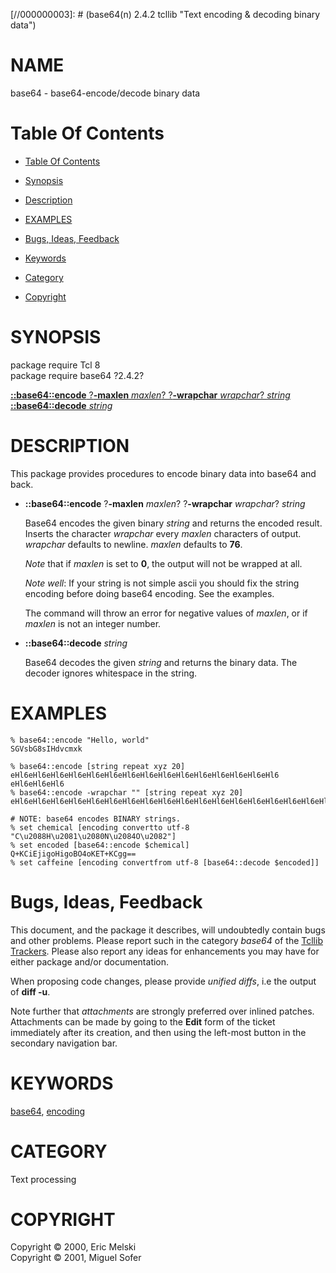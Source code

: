 
[//000000001]: # (base64 - Text encoding & decoding binary data)
[//000000002]: # (Generated from file 'base64.man' by tcllib/doctools with format 'markdown')
[//000000003]: # (base64(n) 2.4.2 tcllib "Text encoding & decoding binary data")

# NAME

base64 - base64-encode/decode binary data

# <a name='toc'></a>Table Of Contents

  -  [Table Of Contents](#toc)

  -  [Synopsis](#synopsis)

  -  [Description](#section1)

  -  [EXAMPLES](#section2)

  -  [Bugs, Ideas, Feedback](#section3)

  -  [Keywords](#keywords)

  -  [Category](#category)

  -  [Copyright](#copyright)

# <a name='synopsis'></a>SYNOPSIS

package require Tcl 8  
package require base64 ?2.4.2?  

[__::base64::encode__ ?__-maxlen__ *maxlen*? ?__-wrapchar__ *wrapchar*? *string*](#1)  
[__::base64::decode__ *string*](#2)  

# <a name='description'></a>DESCRIPTION

This package provides procedures to encode binary data into base64 and back.

  - <a name='1'></a>__::base64::encode__ ?__-maxlen__ *maxlen*? ?__-wrapchar__ *wrapchar*? *string*

    Base64 encodes the given binary *string* and returns the encoded result.
    Inserts the character *wrapchar* every *maxlen* characters of output.
    *wrapchar* defaults to newline. *maxlen* defaults to __76__.

    *Note* that if *maxlen* is set to __0__, the output will not be wrapped at
    all.

    *Note well*: If your string is not simple ascii you should fix the string
    encoding before doing base64 encoding. See the examples.

    The command will throw an error for negative values of *maxlen*, or if
    *maxlen* is not an integer number.

  - <a name='2'></a>__::base64::decode__ *string*

    Base64 decodes the given *string* and returns the binary data. The decoder
    ignores whitespace in the string.

# <a name='section2'></a>EXAMPLES

    % base64::encode "Hello, world"
    SGVsbG8sIHdvcmxk

    % base64::encode [string repeat xyz 20]
    eHl6eHl6eHl6eHl6eHl6eHl6eHl6eHl6eHl6eHl6eHl6eHl6eHl6eHl6eHl6
    eHl6eHl6eHl6
    % base64::encode -wrapchar "" [string repeat xyz 20]
    eHl6eHl6eHl6eHl6eHl6eHl6eHl6eHl6eHl6eHl6eHl6eHl6eHl6eHl6eHl6eHl6eHl6eHl6

    # NOTE: base64 encodes BINARY strings.
    % set chemical [encoding convertto utf-8 "C\u2088H\u2081\u2080N\u2084O\u2082"]
    % set encoded [base64::encode $chemical]
    Q+KCiEjigoHigoBO4oKET+KCgg==
    % set caffeine [encoding convertfrom utf-8 [base64::decode $encoded]]

# <a name='section3'></a>Bugs, Ideas, Feedback

This document, and the package it describes, will undoubtedly contain bugs and
other problems. Please report such in the category *base64* of the [Tcllib
Trackers](http://core.tcl.tk/tcllib/reportlist). Please also report any ideas
for enhancements you may have for either package and/or documentation.

When proposing code changes, please provide *unified diffs*, i.e the output of
__diff -u__.

Note further that *attachments* are strongly preferred over inlined patches.
Attachments can be made by going to the __Edit__ form of the ticket immediately
after its creation, and then using the left-most button in the secondary
navigation bar.

# <a name='keywords'></a>KEYWORDS

[base64](../../../../index.md#base64), [encoding](../../../../index.md#encoding)

# <a name='category'></a>CATEGORY

Text processing

# <a name='copyright'></a>COPYRIGHT

Copyright &copy; 2000, Eric Melski  
Copyright &copy; 2001, Miguel Sofer
